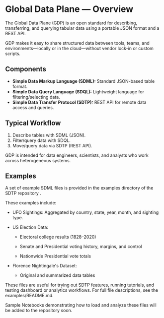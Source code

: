 # Global Data Plane — Overview

The Global Data Plane (GDP) is an open standard for describing, transferring, and querying tabular data using a portable JSON format and a REST API.

GDP makes it easy to share structured data between tools, teams, and environments—locally or in the cloud—without vendor lock-in or custom scripts.

## Components

- **Simple Data Markup Language (SDML):** Standard JSON-based table format.
- **Simple Data Query Language (SDQL):** Lightweight language for filtering/selecting data.
- **Simple Data Transfer Protocol (SDTP):** REST API for remote data access and queries.

## Typical Workflow

1. Describe tables with SDML (JSON).
2. Filter/query data with SDQL.
3. Move/query data via SDTP (REST API).

GDP is intended for data engineers, scientists, and analysts who work across heterogeneous systems.


##  Examples

A set of example SDML files is provided in the examples directory of the SDTP repository
.

These examples include:

- UFO Sightings: Aggregated by country, state, year, month, and sighting type.

- US Election Data:

    - Electoral college results (1828–2020)

    - Senate and Presidential voting history, margins, and control

    - Nationwide Presidential vote totals

- Florence Nightingale's Dataset:

    - Original and summarized data tables

These files are useful for trying out SDTP features, running tutorials, and testing dashboard or analytics workflows.
For full file descriptions, see the examples/README.md.

Sample Notebooks demonstrating how to load and analyze these files will be added to the repository soon.
